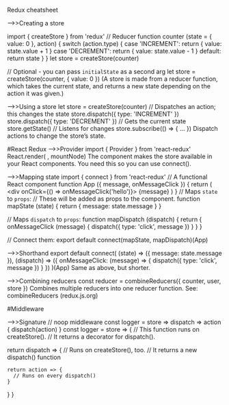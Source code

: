 
Redux cheatsheet

-->>Creating a store

import { createStore } from 'redux'
// Reducer
function counter (state = { value: 0 }, action) {
  switch (action.type) {
  case 'INCREMENT':
    return { value: state.value + 1 }
  case 'DECREMENT':
    return { value: state.value - 1 }
  default:
    return state
  }
}
let store = createStore(counter)

// Optional - you can pass `initialState` as a second arg
let store = createStore(counter, { value: 0 })
(A store is made from a reducer function, which takes the current state, and returns a new state depending on the action it was given.)




-->>Using a store
let store = createStore(counter)
// Dispatches an action; this changes the state
store.dispatch({ type: 'INCREMENT' })
store.dispatch({ type: 'DECREMENT' })
// Gets the current state
store.getState()
// Listens for changes
store.subscribe(() => { ... })
Dispatch actions to change the store’s state.

#React Redux
-->>Provider
import { Provider } from 'react-redux'
React.render(
  <Provider store={store}>
    <App />
  </Provider>, mountNode)
The <Provider> component makes the store available in your React components. You need this so you can use connect().




-->>Mapping state
import { connect } from 'react-redux'
// A functional React component
function App ({ message, onMessageClick }) {
  return (
    <div onClick={() => onMessageClick('hello')}>
      {message}
    </div>
  )
}
// Maps `state` to `props`:
// These will be added as props to the component.
function mapState (state) {
  return { message: state.message }
}

// Maps `dispatch` to `props`:
function mapDispatch (dispatch) {
  return {
    onMessageClick (message) {
      dispatch({ type: 'click', message })
    }
  }
}

// Connect them:
export default connect(mapState, mapDispatch)(App)



-->>Shorthand
export default connect(
  (state) => ({
    message: state.message
  }),
  (dispatch) => ({
    onMessageClick: (message) => {
      dispatch({ type: 'click', message })
    }
  })
)(App)
Same as above, but shorter.



-->>Combining reducers
const reducer = combineReducers({
  counter, user, store
})
Combines multiple reducers into one reducer function. See: combineReducers (redux.js.org)



#Middleware


-->>Signature
// noop middleware
const logger = store => dispatch => action { dispatch(action) }
const logger = store => {
  // This function runs on createStore().
  // It returns a decorator for dispatch().

  return dispatch => {
    // Runs on createStore(), too.
    // It returns a new dispatch() function

    return action => {
      // Runs on every dispatch()
    }
  }
}

